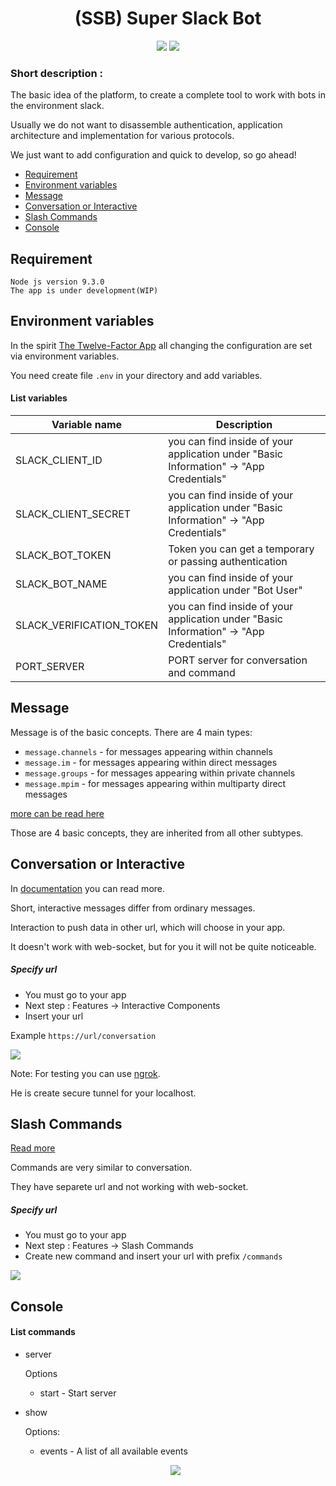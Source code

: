 <h1 align="center">(SSB) Super Slack Bot</h1>

<p align="center">
 <a href="https://travis-ci.org/agoalofalife/ssb">
 <img src="https://travis-ci.org/agoalofalife/ssb.svg?branch=master"></a>
 <a href="https://codecov.io/gh/agoalofalife/ssb">
   <img src="https://codecov.io/gh/agoalofalife/ssb/branch/master/graph/badge.svg" />
 </a>
 </p>


### Short description :
The basic idea of the platform, to create a complete tool to work with bots in the environment slack.

Usually we do not want to disassemble authentication, application architecture and implementation for various protocols.

We just want to add configuration and quick to develop, so go ahead!




- [Requirement](#Requirement)
- [Environment variables](#Environment_variables)
- [Message](#Message)
- [Conversation or Interactive](#Conversation_or_Interactive)
- [Slash Commands](#Slash_Commands)
- [Console](#Console)

<a name="Requirement"></a>
## Requirement
```text
Node js version 9.3.0
The app is under development(WIP)
```

<a name="Environment_variables"></a>
## Environment variables
In the spirit [The Twelve-Factor App](https://12factor.net) all changing the configuration are set via environment variables.  

You need create file `.env` in your directory and add variables.

#### List variables

| Variable name            | Description                                                                            |
|--------------------------|----------------------------------------------------------------------------------------|
| SLACK_CLIENT_ID          | you can find inside of your application under "Basic Information" -> "App Credentials" |
| SLACK_CLIENT_SECRET      | you can find inside of your application under "Basic Information" -> "App Credentials" |
| SLACK_BOT_TOKEN          | Token you can get a temporary or passing authentication                                |
| SLACK_BOT_NAME           | you can find inside of your application under "Bot User"                               |
| SLACK_VERIFICATION_TOKEN | you can find inside of your application under "Basic Information" -> "App Credentials" |
| PORT_SERVER              | PORT server for conversation and command                                               |


<a name="Message"></a>
## Message

Message is of the basic concepts.
There are 4 main types:
- `message.channels` - for messages appearing within channels
- `message.im`  - for messages appearing within direct messages
- `message.groups` - for messages appearing within private channels
- `message.mpim` - for messages appearing within multiparty direct messages

[more can be read here](https://api.slack.com/events/message.im)

Those are 4 basic concepts, they are inherited from all other subtypes.

<a name="Conversation_or_Interactive"></a>
## Conversation or Interactive
In [documentation](https://api.slack.com/interactive-messages) you can read more.

Short, interactive messages differ from ordinary messages.

Interaction to push data in other url, which will choose in your app.

It doesn't work with web-socket, but for you it will not be quite noticeable.

##### Specify url
 
 - You must go to your app 
 - Next step : Features -> Interactive Components
 - Insert your url
 
 Example `https://url/conversation`
 
 <img src="http://dl4.joxi.net/drive/2018/01/13/0017/1804/1177356/56/e672fa7241.jpg">
 
   Note: For testing you can use [ngrok](https://ngrok.com/).
   
   He is create secure tunnel for your localhost.
    
<a name="Slash_Commands"></a>
## Slash Commands
[Read more](https://api.slack.com/slash-commands)

Commands are very similar to conversation.

They have separete url and not working with web-socket.
##### Specify url
 
 - You must go to your app 
 - Next step : Features -> Slash Commands
 - Create new command and insert your url with prefix `/commands`
 
 <img src="http://dl3.joxi.net/drive/2018/01/13/0017/1804/1177356/56/cc4b230b47.jpg">
 
<a name="Console"></a>
## Console
#### List commands
- server

   Options 
   * start - Start server
   
- show

  Options:   
  * events - A list of all available events
  
  <p align="center"><img src="http://dl4.joxi.net/drive/2018/01/13/0017/1804/1177356/56/d5d1e58875.jpg"></p>
   